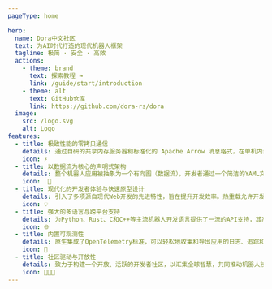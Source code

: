 ```yaml
---
pageType: home

hero:
  name: Dora中文社区
  text: 为AI时代打造的现代机器人框架
  tagline: 极简 · 安全 · 高效
  actions:
    - theme: brand
      text: 探索教程 →
      link: /guide/start/introduction
    - theme: alt
      text: GitHub仓库
      link: https://github.com/dora-rs/dora
  image:
    src: /logo.svg
    alt: Logo
features:
  - title: 极致性能的零拷贝通信
    details: 通过自研的共享内存服务器和标准化的 Apache Arrow 消息格式，在单机内部实现了真正的“零拷贝”数据传输。这一机制从根本上消除了传统进程间通信的主要性能瓶颈，使其在处理大数据量时延迟极低。
    icon: ⚡️
  - title: 以数据流为核心的声明式架构
    details: 整个机器人应用被抽象为一个有向图（数据流），开发者通过一个简洁的YAML文件来声明式地定义图的结构。这种方式类极大地增强了应用的模块化、可组合性和可配置性，让复杂的系统逻辑变得直观且易于管理。
    icon:  🔗
  - title: 现代化的开发者体验与快速原型设计
    details: 引入了多项源自现代Web开发的先进特性，旨在提升开发效率。热重载允许开发者在不关闭和重启整个机器人系统的情况下，在运行时修改并重新加载代码。大量的开箱即用的预封装节点直接引用，快速搭建和验证原型系统。
    icon: 💡
  - title: 强大的多语言与跨平台支持
    details: 为Python、Rust、C和C++等主流机器人开发语言提供了一流的API支持，其高性能的零拷贝通信对所有支持的语言都有效，特别是解决了AI开发者社区高度依赖的Python性能问题。原生支持 Linux、macOS、Windows。
    icon: 🌐
  - title: 内置可观测性
    details: 原生集成了OpenTelemetry标准，可以轻松地收集和导出应用的日志、追踪和度量数据 。这使得开发者能够利用各种兼容的后端工具（如Prometheus, Datadog）来监控系统状态、分析性能瓶颈和调试复杂问题。
    icon: 🔭
  - title: 社区驱动与开放性
    details: 致力于构建一个开放、活跃的开发者社区，以汇集全球智慧，共同推动机器人技术的发展。作为一个完全开源的项目，其代码库、设计文档和发展路线图都是公开的，鼓励用户和贡献者参与其中，共同塑造框架的未来。
    icon: 🧑‍🤝‍🧑
---
```

